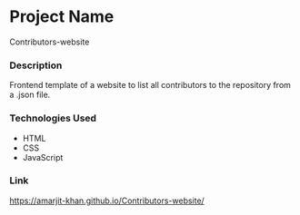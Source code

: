 
# Project Name
Contributors-website

### Description

Frontend template of a website to list all contributors to the repository from a .json file.

### Technologies Used

- HTML
- CSS
- JavaScript

### Link

https://amarjit-khan.github.io/Contributors-website/